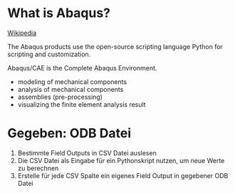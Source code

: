 # What is Abaqus?

[Wikipedia](https://en.wikipedia.org/wiki/Abaqus)

The Abaqus products use the open-source scripting language Python for scripting and customization.

Abaqus/CAE is the Complete Abaqus Environment.

* modeling of mechanical components
* analysis of mechanical components
* assemblies (pre-processing)
* visualizing the finite element analysis result


# Gegeben: ODB Datei
1. Bestimmte Field Outputs in CSV Datei auslesen
2. Die CSV Datei als Eingabe für ein Pythonskript nutzen, um neue Werte zu berechnen
3. Erstelle für jede CSV Spalte ein eigenes Field Output in gegebener ODB Datei

